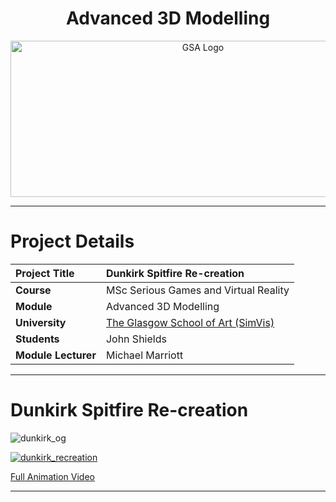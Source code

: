 <h1 align="center">Advanced 3D Modelling</h1>

<a href="https://www.gsa.ac.uk/research/research-units/school-of-simulation-and-visualisation/" >
<p align="center"><img src="https://d4ya733yr7s0y.cloudfront.net/images/made/images/uploads/general/Uni-logo-GSA_730_290_80.jpg"
alt="GSA Logo" width="600" height="250"/>
</p></a>

***

# Project Details
| **Project Title** | Dunkirk Spitfire Re-creation|
| :------------- |:-------------|
| **Course**              | MSc Serious Games and Virtual Reality |
| **Module**              | Advanced 3D Modelling |
| **University**           | [The Glasgow School of Art (SimVis)](https://www.gsa.ac.uk/research/research-units/school-of-simulation-and-visualisation/) |
| **Students**             | John Shields |
| **Module Lecturer**      | Michael Marriott |

***

# Dunkirk Spitfire Re-creation

![dunkirk_og](https://user-images.githubusercontent.com/26766163/161574474-d8f2360e-a9d6-4897-a482-2664f19bbc4a.png)

[![dunkirk_recreation](https://user-images.githubusercontent.com/26766163/167432704-22629ef8-8ad6-4b2a-80d1-af5614dfa0a4.jpg)](https://www.youtube.com/watch?v=_H6cslUW0kc)

[Full Animation Video](https://www.youtube.com/watch?v=_H6cslUW0kc) 

***

